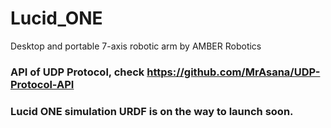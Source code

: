 # Lucid_ONE
Desktop and portable 7-axis robotic arm by AMBER Robotics

### API of UDP Protocol, check https://github.com/MrAsana/UDP-Protocol-API

### Lucid ONE simulation URDF is on the way to launch soon.
